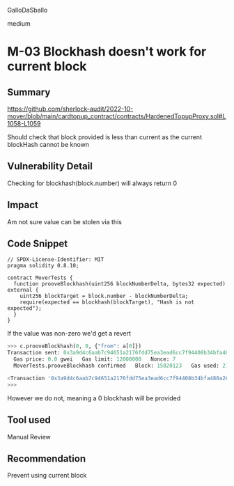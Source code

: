 GalloDaSballo

medium

# M-03 Blockhash doesn't work for current block

## Summary

https://github.com/sherlock-audit/2022-10-mover/blob/main/cardtopup_contract/contracts/HardenedTopupProxy.sol#L1058-L1059

Should check that block provided is less than current as the current blockHash cannot be known

## Vulnerability Detail

Checking for blockhash(block.number) will always return 0

## Impact

Am not sure value can be stolen via this

## Code Snippet

```solidity
// SPDX-License-Identifier: MIT
pragma solidity 0.8.10;

contract MoverTests {
  function prooveBlockhash(uint256 blockNumberDelta, bytes32 expected) external {
    uint256 blockTarget = block.number - blockNumberDelta;
    require(expected == blockhash(blockTarget), "Hash is not expected");
  }
}
```

If the value was non-zero we'd get a revert

```python
>>> c.prooveBlockhash(0, 0, {"from": a[0]})
Transaction sent: 0x3a9d4c6aab7c94651a2176fdd75ea3ead6cc7f94408b34bfa480a26f090d5769
  Gas price: 0.0 gwei   Gas limit: 12000000   Nonce: 7
  MoverTests.prooveBlockhash confirmed   Block: 15820123   Gas used: 21665 (0.18%)

<Transaction '0x3a9d4c6aab7c94651a2176fdd75ea3ead6cc7f94408b34bfa480a26f090d5769'>
>>>
```

However we do not, meaning a 0 blockhash will be provided

## Tool used

Manual Review

## Recommendation

Prevent using current block